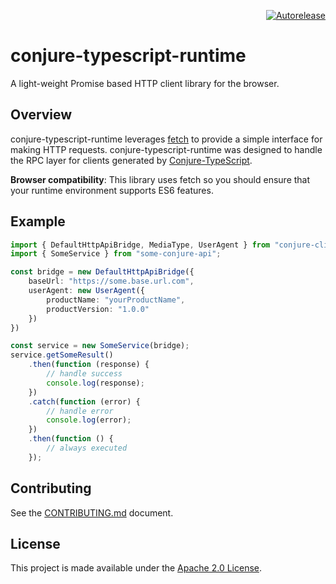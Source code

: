 <p align="right">
<a href="https://autorelease.general.dmz.palantir.tech/palantir/conjure-typescript-runtime"><img src="https://img.shields.io/badge/Perform%20an-Autorelease-success.svg" alt="Autorelease"></a>
</p>

# conjure-typescript-runtime
A light-weight Promise based HTTP client library for the browser.

## Overview

conjure-typescript-runtime leverages [fetch](https://developer.mozilla.org/en-US/docs/Web/API/Fetch_API) to provide a
simple interface for making HTTP requests. conjure-typescript-runtime was designed to handle the RPC layer for
clients generated by [Conjure-TypeScript](https://github.com/palantir/conjure-typescript).

__Browser compatibility__: This library uses fetch so you should ensure that your runtime environment supports ES6 features.

## Example

```typescript
import { DefaultHttpApiBridge, MediaType, UserAgent } from "conjure-client";
import { SomeService } from "some-conjure-api";

const bridge = new DefaultHttpApiBridge({
    baseUrl: "https://some.base.url.com",
    userAgent: new UserAgent({
        productName: "yourProductName",
        productVersion: "1.0.0"
    })
})

const service = new SomeService(bridge);
service.getSomeResult()
    .then(function (response) {
        // handle success
        console.log(response);
    })
    .catch(function (error) {
        // handle error
        console.log(error);
    })
    .then(function () {
        // always executed
    });
```


## Contributing

See the [CONTRIBUTING.md](./CONTRIBUTING.md) document.

## License
This project is made available under the [Apache 2.0 License](/LICENSE).
